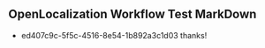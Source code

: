## OpenLocalization Workflow Test MarkDown
* ed407c9c-5f5c-4516-8e54-1b892a3c1d03 
thanks!<!--HONumber=Mar16_HO2-->

